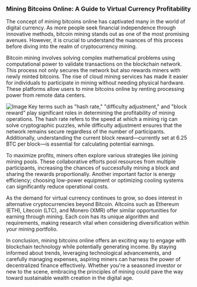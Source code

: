 ### Mining Bitcoins Online: A Guide to Virtual Currency Profitability

The concept of mining bitcoins online has captivated many in the world of digital currency. As more people seek financial independence through innovative methods, bitcoin mining stands out as one of the most promising avenues. However, it is crucial to understand the nuances of this process before diving into the realm of cryptocurrency mining.

Bitcoin mining involves solving complex mathematical problems using computational power to validate transactions on the blockchain network. This process not only secures the network but also rewards miners with newly minted bitcoins. The rise of cloud mining services has made it easier for individuals to participate in mining without needing physical hardware. These platforms allow users to mine bitcoins online by renting processing power from remote data centers.


![Image](https://github.com/user-attachments/assets/31692037-0104-4703-abd1-696b6a7dd41b)
Key terms such as "hash rate," "difficulty adjustment," and "block reward" play significant roles in determining the profitability of mining operations. The hash rate refers to the speed at which a mining rig can solve cryptographic puzzles, while difficulty adjustment ensures that the network remains secure regardless of the number of participants. Additionally, understanding the current block reward—currently set at 6.25 BTC per block—is essential for calculating potential earnings.

To maximize profits, miners often explore various strategies like joining mining pools. These collaborative efforts pool resources from multiple participants, increasing the chances of successfully mining a block and sharing the rewards proportionally. Another important factor is energy efficiency; choosing low-power equipment or optimizing cooling systems can significantly reduce operational costs.

As the demand for virtual currency continues to grow, so does interest in alternative cryptocurrencies beyond Bitcoin. Altcoins such as Ethereum (ETH), Litecoin (LTC), and Monero (XMR) offer similar opportunities for earning through mining. Each coin has its unique algorithm and requirements, making research vital when considering diversification within your mining portfolio.

In conclusion, mining bitcoins online offers an exciting way to engage with blockchain technology while potentially generating income. By staying informed about trends, leveraging technological advancements, and carefully managing expenses, aspiring miners can harness the power of decentralized finance effectively. Whether you're a seasoned investor or new to the scene, embracing the principles of mining could pave the way toward sustainable wealth creation in the digital age.